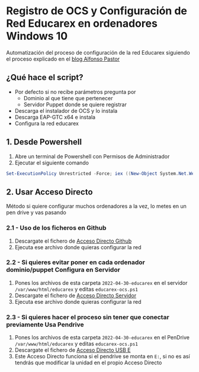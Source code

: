 # Registro de OCS y Configuración de Red Educarex en ordenadores Windows 10 

Automatización del proceso de configuración de la red Educarex siguiendo el proceso explicado en el [blog Alfonso Pastor](http://2tazasdelinux.blogspot.com/2020/10/configuracion-de-red-wifi-educarex-en.html)

## ¿Qué hace el script?
- Por defecto si no recibe parámetros pregunta por
  - Dominio al que tiene que pertenecer
  - Servidor Puppet donde se quiere registrar
- Descarga el instalador de OCS y lo instala
- Descarga EAP-GTC x64 e instala
- Configura la red educarex

## 1. Desde Powershell

1. Abre un terminal de Powershell con Permisos de Administrador
2. Ejecutar el siguiente comando

``` ps1
Set-ExecutionPolicy Unrestricted -Force; iex ((New-Object System.Net.WebClient).DownloadString('https://raw.githubusercontent.com/raultm/ies-recursos/main/2022-04-30-educarex/educarex-ocs.ps1'))
```

## 2. Usar Acceso Directo
Método si quiere configurar muchos ordenadores a la vez, lo metes en un pen drive y vas pasando

### 2.1 - Uso de los ficheros en Github
1. Descargate el fichero de [Acceso Directo Github](https://github.com/raultm/ies-recursos/raw/main/2022-04-30-educarex/Educarex%20OCS%20Github.lnk)
2. Ejecuta ese archivo donde quieras configurar la red

### 2.2 - Si quieres evitar poner en cada ordenador dominio/puppet Configura en Servidor

1. Pones los archivos de esta carpeta `2022-04-30-educarex` en el servidor `/var/www/html/educarex` y editas `educarex-ocs.ps1`
2. Descargate el fichero de [Acceso Directo Servidor](https://github.com/raultm/ies-recursos/raw/main/2022-04-30-educarex/Educarex%20OCS%20Servidor.lnk)
3. Ejecuta ese archivo donde quieras configurar la red

### 2.3 - Si quieres hacer el proceso sin tener que conectar previamente Usa Pendrive

1. Pones los archivos de esta carpeta `2022-04-30-educarex` en el PenDrive `/var/www/html/educarex` y editas `educarex-ocs.ps1`
2. Descargate el fichero de [Acceso Directo USB E](https://github.com/raultm/ies-recursos/raw/main/2022-04-30-educarex/Educarex%20OCS%20USB%20E.lnk)
3. Este Acceso Directo funciona si el pendrive se monta en `E:`, si no es así tendrás que modificar la unidad en el propio Acceso Directo
